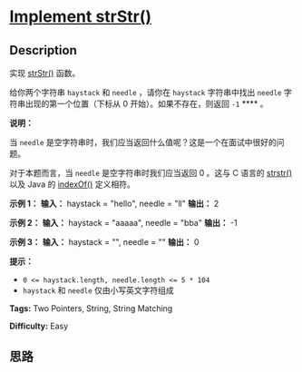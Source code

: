 # [Implement strStr()][title]

## Description

实现 [strStr()](https://baike.baidu.com/item/strstr/811469) 函数。

给你两个字符串 `haystack` 和 `needle` ，请你在 `haystack` 字符串中找出 `needle` 字符串出现的第一个位置（下标从
0 开始）。如果不存在，则返回 `-1` **** 。

**说明：**

当 `needle` 是空字符串时，我们应当返回什么值呢？这是一个在面试中很好的问题。

对于本题而言，当 `needle` 是空字符串时我们应当返回 0 。这与 C 语言的
[strstr()](https://baike.baidu.com/item/strstr/811469) 以及 Java 的
[indexOf()](https://docs.oracle.com/javase/7/docs/api/java/lang/String.html#indexOf\(java.lang.String\))
定义相符。

**示例 1：**
            **输入：** haystack = "hello", needle = "ll"    **输出：** 2    

**示例 2：**
            **输入：** haystack = "aaaaa", needle = "bba"    **输出：** -1    

**示例 3：**
            **输入：** haystack = "", needle = ""    **输出：** 0    

**提示：**

  * `0 <= haystack.length, needle.length <= 5 * 104`
  * `haystack` 和 `needle` 仅由小写英文字符组成


**Tags:** Two Pointers, String, String Matching

**Difficulty:** Easy

## 思路

[title]: https://leetcode-cn.com/problems/implement-strstr
